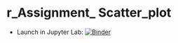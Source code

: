 # r_Assignment_ Scatter_plot
- Launch in Jupyter Lab: [![Binder](http://mybinder.org/badge.svg)](https://hub.gke2.mybinder.org/user/camchambers2-r_with_python-kxqc5tez/lab/tree/r_regresslin.ipynb)
